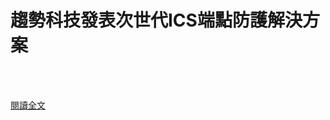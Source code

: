 # 趨勢科技發表次世代ICS端點防護解決方案

<!--more-->
<!--293-->
<br><br/>


[閱讀全文](https://www.techbang.com/posts/86451-trend-micro-releases-next-generation-ics-endpoint-protection)

